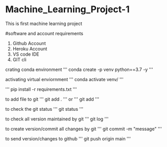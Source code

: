 # Machine_Learning_Project-1
This is first machine learning project
 
#software and account requirements
1. Github Account
2. Heroku Account
3. VS code IDE
4. GIT cli


crating conda environment
'''
conda create -p venv python==3.7 -y
'''


activating virtual enviornment
'''
conda activate venv/
'''


'''
pip install -r requirements.txt
'''


to add file to git
'''
git add .
'''
or
'''
git add <file name>
'''


to check the git status
'''
git status
'''

to check all version maintained by git
'''
git log
'''


to create version/commit all changes by git
'''
git commit -m "message"
'''

to send version/changes to github
'''
git push origin main
'''
